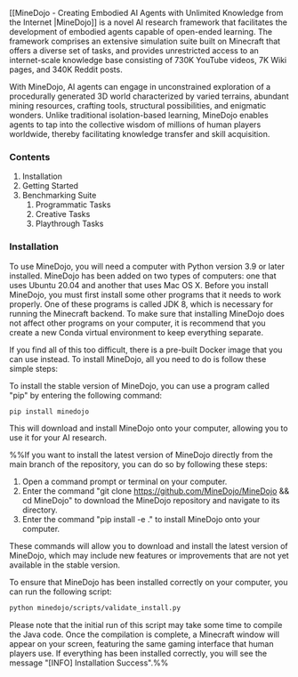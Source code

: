 [[MineDojo - Creating Embodied AI Agents with Unlimited Knowledge from the Internet |MineDojo]] is a novel AI research framework that facilitates the development of embodied agents capable of open-ended learning. The framework comprises an extensive simulation suite built on Minecraft that offers a diverse set of tasks, and provides unrestricted access to an internet-scale knowledge base consisting of 730K YouTube videos, 7K Wiki pages, and 340K Reddit posts.

With MineDojo, AI agents can engage in unconstrained exploration of a procedurally generated 3D world characterized by varied terrains, abundant mining resources, crafting tools, structural possibilities, and enigmatic wonders. Unlike traditional isolation-based learning, MineDojo enables agents to tap into the collective wisdom of millions of human players worldwide, thereby facilitating knowledge transfer and skill acquisition.

### Contents
1. Installation
2. Getting Started
3. Benchmarking Suite
	1. Programmatic Tasks
	2. Creative Tasks
	3. Playthrough Tasks


### Installation
To use MineDojo, you will need a computer with Python version 3.9 or later installed. MineDojo has been added on two types of computers: one that uses Ubuntu 20.04 and another that uses Mac OS X. Before you install MineDojo, you must first install some other programs that it needs to work properly. One of these programs is called JDK 8, which is necessary for running the Minecraft backend. To make sure that installing MineDojo does not affect other programs on your computer, it is recommend that you create a new Conda virtual environment to keep everything separate.

If you find all of this too difficult, there is a pre-built Docker image that you can use instead. To install MineDojo, all you need to do is follow these simple steps:

To install the stable version of MineDojo, you can use a program called "pip" by entering the following command:

``` Python
pip install minedojo
```

This will download and install MineDojo onto your computer, allowing you to use it for your AI research.

%%If you want to install the latest version of MineDojo directly from the main branch of the repository, you can do so by following these steps:

1.  Open a command prompt or terminal on your computer.
2.  Enter the command "git clone https://github.com/MineDojo/MineDojo && cd MineDojo" to download the MineDojo repository and navigate to its directory.
3.  Enter the command "pip install -e ." to install MineDojo onto your computer.

These commands will allow you to download and install the latest version of MineDojo, which may include new features or improvements that are not yet available in the stable version.

To ensure that MineDojo has been installed correctly on your computer, you can run the following script:

``` Bash
python minedojo/scripts/validate_install.py
```

Please note that the initial run of this script may take some time to compile the Java code. Once the compilation is complete, a Minecraft window will appear on your screen, featuring the same gaming interface that human players use. If everything has been installed correctly, you will see the message "\[INFO] Installation Success".%%


